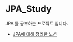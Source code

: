 # JPA_Study
JPA 를 공부하는 프로젝트 입니다. 

- [JPA에 대해 정리한 노션](https://www.notion.so/JPA-Spring-data-JPA-78709f8b6c6f45fe96613dbf3e96bb4f?pvs=4)
